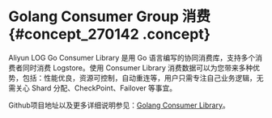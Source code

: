 # Golang Consumer Group 消费 {#concept_270142 .concept}

Aliyun LOG Go Consumer Library 是用 Go 语言编写的协同消费库，支持多个消费者同时消费 Logstore。使用 Consumer Library 消费数据可以为您带来多种优势，包括：性能优良，资源可控制，自动重连等，用户只需专注自己业务逻辑，无需关心 Shard 分配、CheckPoint、Failover 等事宜。

Github项目地址以及更多详细说明参见：[Golang Consumer Library](https://github.com/aliyun/aliyun-log-go-sdk/tree/master/consumer)。

